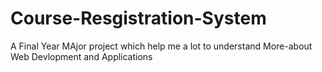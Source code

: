 # Course-Resgistration-System
A Final Year MAjor project which help me a lot to understand More-about Web Devlopment and Applications 
